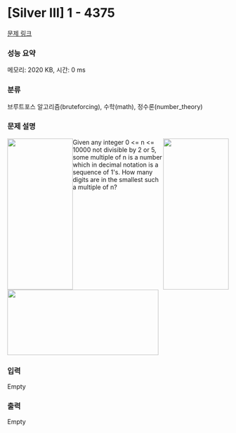 # [Silver III] 1 - 4375 

[문제 링크](https://www.acmicpc.net/problem/4375) 

### 성능 요약

메모리: 2020 KB, 시간: 0 ms

### 분류

브루트포스 알고리즘(bruteforcing), 수학(math), 정수론(number_theory)

### 문제 설명

<p><img alt="" src="" style="float:right; height:344px; width:149px"><img alt="" src="https://www.acmicpc.net/upload/images/two.gif" style="float:left; height:344px; width:149px">Given any integer 0 <= n <= 10000 not divisible by 2 or 5, some multiple of n is a number which in decimal notation is a sequence of 1's. How many digits are in the smallest such a multiple of n?</p>

<p><img alt="" src="https://www.acmicpc.net/upload/images/three.gif" style="height:149px; width:344px"></p>

### 입력 

 Empty

### 출력 

 Empty

